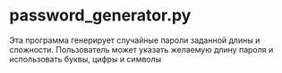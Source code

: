 # password_generator.py

Эта программа генерирует случайные пароли заданной длины и сложности. Пользователь может указать желаемую длину пароля и использовать буквы, цифры и символы
